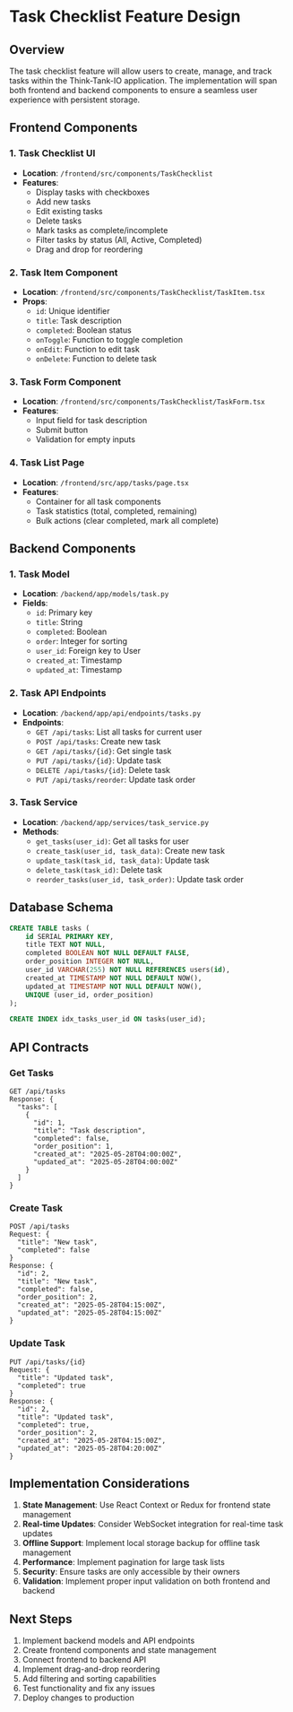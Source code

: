 # Task Checklist Feature Design

## Overview
The task checklist feature will allow users to create, manage, and track tasks within the Think-Tank-IO application. The implementation will span both frontend and backend components to ensure a seamless user experience with persistent storage.

## Frontend Components

### 1. Task Checklist UI
- **Location**: `/frontend/src/components/TaskChecklist`
- **Features**:
  - Display tasks with checkboxes
  - Add new tasks
  - Edit existing tasks
  - Delete tasks
  - Mark tasks as complete/incomplete
  - Filter tasks by status (All, Active, Completed)
  - Drag and drop for reordering

### 2. Task Item Component
- **Location**: `/frontend/src/components/TaskChecklist/TaskItem.tsx`
- **Props**:
  - `id`: Unique identifier
  - `title`: Task description
  - `completed`: Boolean status
  - `onToggle`: Function to toggle completion
  - `onEdit`: Function to edit task
  - `onDelete`: Function to delete task

### 3. Task Form Component
- **Location**: `/frontend/src/components/TaskChecklist/TaskForm.tsx`
- **Features**:
  - Input field for task description
  - Submit button
  - Validation for empty inputs

### 4. Task List Page
- **Location**: `/frontend/src/app/tasks/page.tsx`
- **Features**:
  - Container for all task components
  - Task statistics (total, completed, remaining)
  - Bulk actions (clear completed, mark all complete)

## Backend Components

### 1. Task Model
- **Location**: `/backend/app/models/task.py`
- **Fields**:
  - `id`: Primary key
  - `title`: String
  - `completed`: Boolean
  - `order`: Integer for sorting
  - `user_id`: Foreign key to User
  - `created_at`: Timestamp
  - `updated_at`: Timestamp

### 2. Task API Endpoints
- **Location**: `/backend/app/api/endpoints/tasks.py`
- **Endpoints**:
  - `GET /api/tasks`: List all tasks for current user
  - `POST /api/tasks`: Create new task
  - `GET /api/tasks/{id}`: Get single task
  - `PUT /api/tasks/{id}`: Update task
  - `DELETE /api/tasks/{id}`: Delete task
  - `PUT /api/tasks/reorder`: Update task order

### 3. Task Service
- **Location**: `/backend/app/services/task_service.py`
- **Methods**:
  - `get_tasks(user_id)`: Get all tasks for user
  - `create_task(user_id, task_data)`: Create new task
  - `update_task(task_id, task_data)`: Update task
  - `delete_task(task_id)`: Delete task
  - `reorder_tasks(user_id, task_order)`: Update task order

## Database Schema

```sql
CREATE TABLE tasks (
    id SERIAL PRIMARY KEY,
    title TEXT NOT NULL,
    completed BOOLEAN NOT NULL DEFAULT FALSE,
    order_position INTEGER NOT NULL,
    user_id VARCHAR(255) NOT NULL REFERENCES users(id),
    created_at TIMESTAMP NOT NULL DEFAULT NOW(),
    updated_at TIMESTAMP NOT NULL DEFAULT NOW(),
    UNIQUE (user_id, order_position)
);

CREATE INDEX idx_tasks_user_id ON tasks(user_id);
```

## API Contracts

### Get Tasks
```
GET /api/tasks
Response: {
  "tasks": [
    {
      "id": 1,
      "title": "Task description",
      "completed": false,
      "order_position": 1,
      "created_at": "2025-05-28T04:00:00Z",
      "updated_at": "2025-05-28T04:00:00Z"
    }
  ]
}
```

### Create Task
```
POST /api/tasks
Request: {
  "title": "New task",
  "completed": false
}
Response: {
  "id": 2,
  "title": "New task",
  "completed": false,
  "order_position": 2,
  "created_at": "2025-05-28T04:15:00Z",
  "updated_at": "2025-05-28T04:15:00Z"
}
```

### Update Task
```
PUT /api/tasks/{id}
Request: {
  "title": "Updated task",
  "completed": true
}
Response: {
  "id": 2,
  "title": "Updated task",
  "completed": true,
  "order_position": 2,
  "created_at": "2025-05-28T04:15:00Z",
  "updated_at": "2025-05-28T04:20:00Z"
}
```

## Implementation Considerations

1. **State Management**: Use React Context or Redux for frontend state management
2. **Real-time Updates**: Consider WebSocket integration for real-time task updates
3. **Offline Support**: Implement local storage backup for offline task management
4. **Performance**: Implement pagination for large task lists
5. **Security**: Ensure tasks are only accessible by their owners
6. **Validation**: Implement proper input validation on both frontend and backend

## Next Steps

1. Implement backend models and API endpoints
2. Create frontend components and state management
3. Connect frontend to backend API
4. Implement drag-and-drop reordering
5. Add filtering and sorting capabilities
6. Test functionality and fix any issues
7. Deploy changes to production
